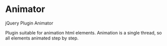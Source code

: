 Animator
========

jQuery Plugin Animator

Plugin suitable for animation html elements. Animation is a single thread, so all elements animated step by step.
